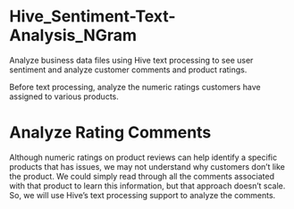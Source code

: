# Hive_Sentiment-Text-Analysis_NGram
Analyze business data files using Hive text processing to see user sentiment and analyze customer comments and product ratings. 

Before text processing, analyze the numeric ratings customers have assigned to various products.

# Analyze Rating Comments
Although numeric ratings on product reviews can help identify a specific products that has issues, we may not understand why customers don’t like the product. We could simply read through all the comments associated with that product to learn this information, but that approach doesn’t scale. 
So, we will use Hive’s text processing support to analyze the comments.
